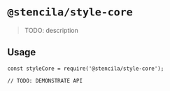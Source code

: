 # `@stencila/style-core`

> TODO: description

## Usage

```
const styleCore = require('@stencila/style-core');

// TODO: DEMONSTRATE API
```
